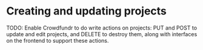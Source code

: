 # Creating and updating projects

TODO: Enable Crowdfundr to do write actions on projects: PUT and POST to update and edit projects, and DELETE to destroy them, along with interfaces on the frontend to support these actions.
